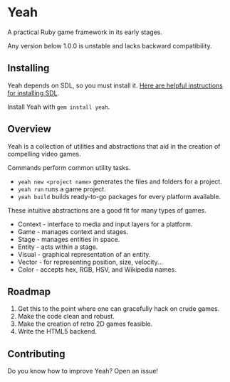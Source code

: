 Yeah
====
A practical Ruby game framework in its early stages.

Any version below 1.0.0 is unstable and lacks backward compatibility.

Installing
----------
Yeah depends on SDL, so you must install it. [Here are helpful instructions for installing SDL](https://github.com/rubygame/rubygame/wiki/Install).

Install Yeah with `gem install yeah`.

Overview
--------
Yeah is a collection of utilities and abstractions that aid in the creation of compelling video games.

Commands perform common utility tasks.

  * `yeah new <project name>` generates the files and folders for a project.
  * `yeah run` runs a game project.
  * `yeah build` builds ready-to-go packages for every platform available.

These intuitive abstractions are a good fit for many types of games.

  * Context - interface to media and input layers for a platform.
  * Game - manages context and stages.
  * Stage - manages entities in space.
  * Entity - acts within a stage.
  * Visual - graphical representation of an entity.
  * Vector - for representing position, size, velocity...
  * Color - accepts hex, RGB, HSV, and Wikipedia names.

Roadmap
-------
  1. Get this to the point where one can gracefully hack on crude games.
  2. Make the code clean and robust.
  3. Make the creation of retro 2D games feasible.
  4. Write the HTML5 backend.

Contributing
------------
Do you know how to improve Yeah? Open an issue!
